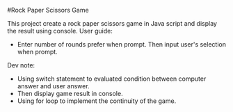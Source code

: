 #Rock Paper Scissors Game

This project create a rock paper scissors game in Java script and display the result using console.
User guide:
  - Enter number of rounds prefer when prompt. Then input user's selection when prompt.
 
Dev note:
  - Using switch statement to evaluated condition between computer answer and user answer.
  - Then display game result in console.
  - Using for loop to implement the continuity of the game. 
